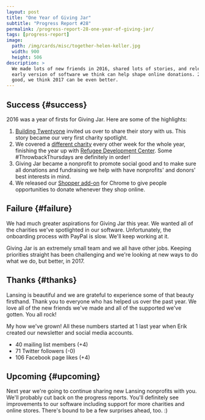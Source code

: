 ```yaml
---
layout: post
title: "One Year of Giving Jar"
subtitle: "Progress Report #28"
permalink: /progress-report-28-one-year-of-giving-jar/
tags: [progress-report]
image:
  path: /img/cards/misc/together-helen-keller.jpg
  width: 900
  height: 506
description: >
  We made lots of new friends in 2016, shared lots of stories, and released an
  early version of software we think can help shape online donations. 2016 was
  good, we think 2017 can be even better.
---
```


## Success {#success}

2016 was a year of firsts for Giving Jar. Here are some of the highlights:

1. [Building Twentyone][9] invited us over to share their story with us. This story became our very first charity spotlight.
2. We covered a [different charity][10] every other week for the whole year, finishing the year up with [Refugee Development Center][11]. Some #ThrowbackThursdays are definitely in order!
3. Giving Jar became a nonprofit to promote social good and to make sure all donations and fundraising we help with have nonprofits' and donors' best interests in mind.
4. We released our [Shopper add-on][8] for Chrome to give people opportunities to donate whenever they shop online.

## Failure {#failure}

We had much greater aspirations for Giving Jar this year. We wanted all of the charities we've spotlighted in our software. Unfortunately, the onboarding process with PayPal is slow. We'll keep working at it.

Giving Jar is an extremely small team and we all have other jobs. Keeping priorities straight has been challenging and we're looking at new ways to do what we do, but better, in 2017.

## Thanks {#thanks}

Lansing is beautiful and we are grateful to experience some of that beauty firsthand. Thank you to everyone who has helped us over the past year. We love all of the new friends we've made and all of the supported we've gotten. You all rock!

My how we've grown! All these numbers started at 1 last year when Erik created our newsletter and social media accounts.

* 40 mailing list members (+4)
* 71 Twitter followers (-0)
* 106 Facebook page likes (+4)

## Upcoming {#upcoming}

Next year we're going to continue sharing new Lansing nonprofits with you. We'll probably cut back on the progress reports. You'll definitely see improvements to our software including support for more charities and online stores. There's bound to be a few surprises ahead, too. :)



[1]: #success "Success Section"
[2]: #failure "Failure Section"
[3]: #thanks "Thanks Section"
[4]: #upcoming "Upcoming Section"
[5]: mailto:hello@givingjar.org "Email Giving Jar"
[6]: https://twitter.com/givingjar "Giving Jar on Twitter"
[7]: https://www.facebook.com/givingjarorg "Giving Jar on Facebook"
[8]: http://bit.ly/GivingJarShopper "Giving Jar Shopper for Chrome"
[9]: http://blog.givingjar.org/charity-spotlight-building-twentyone/ "Building Twentyone Spotlight"
[10]: http://blog.givingjar.org/tag/spotlight/ "Charity Spotlights on the Giving Jar Blog"
[11]: http://blog.givingjar.org/charity-spotlight-refugee-development-center/ "Refugee Development Center Spotlight"
